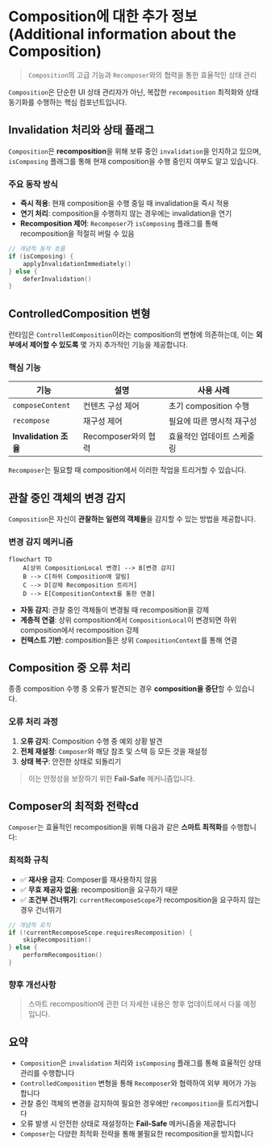 # Composition에 대한 추가 정보 (Additional information about the Composition)

> `Composition`의 고급 기능과 `Recomposer`와의 협력을 통한 효율적인 상태 관리

`Composition`은 단순한 UI 상태 관리자가 아닌, 복잡한 `recomposition` 최적화와 상태 동기화를 수행하는 핵심 컴포넌트입니다.

## Invalidation 처리와 상태 플래그

`Composition`은 **recomposition**을 위해 보류 중인 `invalidation`을 인지하고 있으며, `isComposing` 플래그를 통해 현재 composition을 수행 중인지 여부도 알고 있습니다.

### 주요 동작 방식

- **즉시 적용**: 현재 composition을 수행 중일 때 invalidation을 즉시 적용
- **연기 처리**: composition을 수행하지 않는 경우에는 invalidation을 연기
- **Recomposition 제어**: `Recomposer`가 `isComposing` 플래그를 통해 recomposition을 적절히 버릴 수 있음

```kotlin
// 개념적 동작 흐름
if (isComposing) {
    applyInvalidationImmediately()
} else {
    deferInvalidation()
}
```

## ControlledComposition 변형

런타임은 `ControlledComposition`이라는 composition의 변형에 의존하는데, 이는 **외부에서 제어할 수 있도록** 몇 가지 추가적인 기능을 제공합니다.

### 핵심 기능

| 기능 | 설명 | 사용 사례 |
|------|------|-----------|
| `composeContent` | 컨텐츠 구성 제어 | 초기 composition 수행 |
| `recompose` | 재구성 제어 | 필요에 따른 명시적 재구성 |
| **Invalidation 조율** | Recomposer와의 협력 | 효율적인 업데이트 스케줄링 |

`Recomposer`는 필요할 때 composition에서 이러한 작업을 트리거할 수 있습니다.

## 관찰 중인 객체의 변경 감지

`Composition`은 자신이 **관찰하는 일련의 객체들**을 감지할 수 있는 방법을 제공합니다.

### 변경 감지 메커니즘

```mermaid
flowchart TD
    A[상위 CompositionLocal 변경] --> B[변경 감지]
    B --> C[하위 Composition에 알림]
    C --> D[강제 Recomposition 트리거]
    D --> E[CompositionContext를 통한 연결]
```

- **자동 감지**: 관찰 중인 객체들이 변경될 때 recomposition을 강제
- **계층적 연결**: 상위 composition에서 `CompositionLocal`이 변경되면 하위 composition에서 recomposition 강제
- **컨텍스트 기반**: composition들은 상위 `CompositionContext`를 통해 연결

## Composition 중 오류 처리

종종 composition 수행 중 오류가 발견되는 경우 **composition을 중단**할 수 있습니다.

### 오류 처리 과정

1. **오류 감지**: Composition 수행 중 예외 상황 발견
2. **전체 재설정**: `Composer`와 해당 참조 및 스택 등 모든 것을 재설정
3. **상태 복구**: 안전한 상태로 되돌리기

> 이는 안정성을 보장하기 위한 **Fail-Safe** 메커니즘입니다.

## Composer의 최적화 전략cd

`Composer`는 효율적인 recomposition을 위해 다음과 같은 **스마트 최적화**를 수행합니다:

### 최적화 규칙

- ✅ **재사용 금지**: Composer를 재사용하지 않음
- ✅ **무효 제공자 없음**: recomposition을 요구하기 때문
- ✅ **조건부 건너뛰기**: `currentRecomposeScope`가 recomposition을 요구하지 않는 경우 건너뛰기

```kotlin
// 개념적 로직
if (!currentRecomposeScope.requiresRecomposition) {
    skipRecomposition()
} else {
    performRecomposition()
}
```

### 향후 개선사항

> 스마트 recomposition에 관한 더 자세한 내용은 향후 업데이트에서 다룰 예정입니다.

## 요약

- `Composition`은 `invalidation` 처리와 `isComposing` 플래그를 통해 효율적인 상태 관리를 수행합니다
- `ControlledComposition` 변형을 통해 `Recomposer`와 협력하여 외부 제어가 가능합니다
- 관찰 중인 객체의 변경을 감지하여 필요한 경우에만 `recomposition`을 트리거합니다
- 오류 발생 시 안전한 상태로 재설정하는 **Fail-Safe** 메커니즘을 제공합니다
- `Composer`는 다양한 최적화 전략을 통해 불필요한 recomposition을 방지합니다